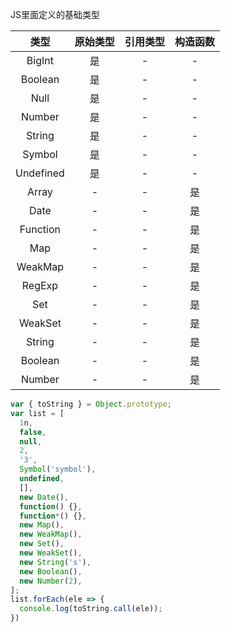 JS里面定义的基础类型

|类型|原始类型|引用类型|构造函数|
|:-:|:-:|:-:|:-:|
|BigInt|是|-|-|
|Boolean|是|-|-|
|Null|是|-|-|
|Number|是|-|-|
|String|是|-|-|
|Symbol|是|-|-|
|Undefined|是|-|-|
|Array|-|-|是|
|Date|-|-|是|
|Function|-|-|是|
|Map|-|-|是|
|WeakMap|-|-|是|
|RegExp|-|-|是|
|Set|-|-|是|
|WeakSet|-|-|是|
|String|-|-|是|
|Boolean|-|-|是|
|Number|-|-|是|

```javascript
var { toString } = Object.prototype;
var list = [
  1n,
  false,
  null,
  2,
  '3',
  Symbol('symbol'),
  undefined,
  [],
  new Date(),
  function() {},
  function*() {},
  new Map(),
  new WeakMap(),
  new Set(),
  new WeakSet(),
  new String('s'),
  new Boolean(),
  new Number(2),
];
list.forEach(ele => {
  console.log(toString.call(ele));
})
```